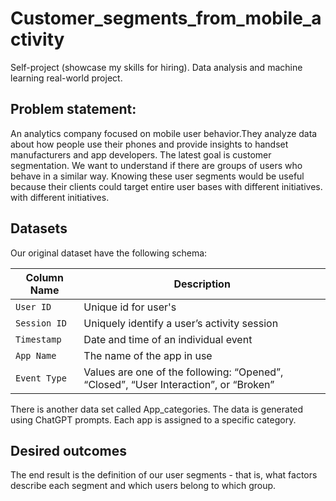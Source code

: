 # Customer_segments_from_mobile_activity
Self-project (showcase my skills for hiring). Data analysis and machine learning real-world project.


## Problem statement: 
An analytics company focused on mobile user behavior.They analyze data about how people use their phones and provide insights to handset manufacturers and app developers. The latest goal is customer segmentation.
We want to understand if there are groups of users who behave in a similar way.
Knowing these user segments would be useful because their clients could target entire user bases with different initiatives.
with different initiatives.


## Datasets
Our original dataset have the following schema:

| Column Name   | Description                              |
|---------------|------------------------------------------|
| `User ID`  | Unique id for user's    |
| `Session ID`        | Uniquely identify a user’s activity session            |
| `Timestamp`         | Date and time of an individual event |
| `App Name`      | The name of the app in use |
| `Event Type`  | Values are one of the following: “Opened”, “Closed”, “User Interaction”, or “Broken” |

There is another data set called App_categories. The data is generated using ChatGPT prompts. Each app is assigned to a specific category.

## Desired outcomes
The end result is the definition of our user segments - that is, what factors describe each segment and which users belong to which group.
